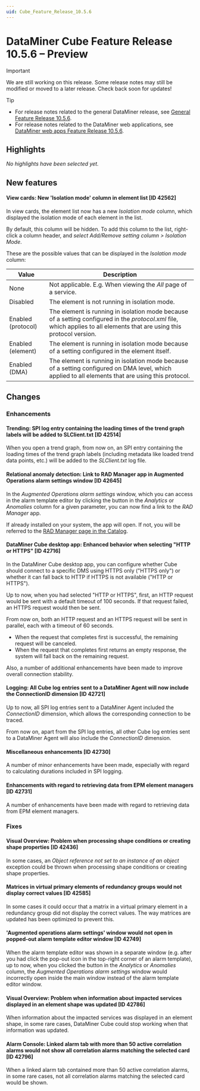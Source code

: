 ```yaml
---
uid: Cube_Feature_Release_10.5.6
---
```


# DataMiner Cube Feature Release 10.5.6 – Preview

> [!IMPORTANT]
> We are still working on this release. Some release notes may still be modified or moved to a later release. Check back soon for updates!

> [!TIP]
>
> - For release notes related to the general DataMiner release, see [General Feature Release 10.5.6](xref:General_Feature_Release_10.5.6).
> - For release notes related to the DataMiner web applications, see [DataMiner web apps Feature Release 10.5.6](xref:Web_apps_Feature_Release_10.5.6).

## Highlights

*No highlights have been selected yet.*

## New features

#### View cards: New 'Isolation mode' column in element list [ID 42562]

<!-- MR 10.4.0 [CU15] / 10.5.0 [CU3] - FR 10.5.6 -->

In view cards, the element list now has a new *Isolation mode* column, which displayed the isolation mode of each element in the list.

By default, this column will be hidden. To add this column to the list, right-click a column header, and *select Add/Remove setting column > Isolation Mode*.

These are the possible values that can be displayed in the *Isolation mode* column:

| Value | Description |
|-------|-------------|
| None               | Not applicable. E.g. When viewing the *All* page of a service. |
| Disabled           | The element is not running in isolation mode. |
| Enabled (protocol) | The element is running in isolation mode because of a setting configured in the *protocol.xml* file, which applies to all elements that are using this protocol version. |
| Enabled (element)  | The element is running in isolation mode because of a setting configured in the element itself. |
| Enabled (DMA)      | The element is running in isolation mode because of a setting configured on DMA level, which applied to all elements that are using this protocol. |

## Changes

### Enhancements

#### Trending: SPI log entry containing the loading times of the trend graph labels will be added to SLClient.txt [ID 42514]

<!-- MR 10.4.0 [CU15] / 10.5.0 [CU3] - FR 10.5.6 -->

When you open a trend graph, from now on, an SPI entry containing the loading times of the trend graph labels (including metadata like loaded trend data points, etc.) will be added to the *SLClient.txt* log file.

#### Relational anomaly detection: Link to RAD Manager app in Augmented Operations alarm settings window [ID 42645]

<!-- MR 10.4.0 [CU15] / 10.5.0 [CU3] - FR 10.5.6 -->

In the *Augmented Operations alarm settings* window, which you can access in the alarm template editor by clicking the button in the *Analytics* or *Anomalies* column for a given parameter, you can now find a link to the *RAD Manager* app.

If already installed on your system, the app will open. If not, you will be referred to the [RAD Manager page in the Catalog](https://catalog.dataminer.services/details/174b9848-43c8-470d-afc2-1b1722f05e74).

#### DataMiner Cube desktop app: Enhanced behavior when selecting "HTTP or HTTPS" [ID 42716]

<!-- MR 10.4.0 [CU15] / 10.5.0 [CU3] - FR 10.5.6 -->

In the DataMiner Cube desktop app, you can configure whether Cube should connect to a specific DMS using HTTPS only ("HTTPS only") or whether it can fall back to HTTP if HTTPS is not available ("HTTP or HTTPS").

Up to now, when you had selected "HTTP or HTTPS", first, an HTTP request would be sent with a default timeout of 100 seconds. If that request failed, an HTTPS request would then be sent.

From now on, both an HTTP request and an HTTPS request will be sent in parallel, each with a timeout of 60 seconds.

- When the request that completes first is successful, the remaining request will be canceled.
- When the request that completes first returns an empty response, the system will fall back on the remaining request.

Also, a number of additional enhancements have been made to improve overall connection stability.

#### Logging: All Cube log entries sent to a DataMiner Agent will now include the ConnectionID dimension [ID 42721]

<!-- MR 10.4.0 [CU15] / 10.5.0 [CU3] - FR 10.5.6 -->

Up to now, all SPI log entries sent to a DataMiner Agent included the *ConnectionID* dimension, which allows the corresponding connection to be traced.

From now on, apart from the SPI log entries, all other Cube log entries sent to a DataMiner Agent will also include the *ConnectionID* dimension.

#### Miscellaneous enhancements [ID 42730]

<!-- MR 10.4.0 [CU15] / 10.5.0 [CU3] - FR 10.5.6 -->

A number of minor enhancements have been made, especially with regard to calculating durations included in SPI logging.

#### Enhancements with regard to retrieving data from EPM element managers [ID 42731]

<!-- MR 10.4.0 [CU15] / 10.5.0 [CU3] - FR 10.5.6 -->

A number of enhancements have been made with regard to retrieving data from EPM element managers.

### Fixes

#### Visual Overview: Problem when processing shape conditions or creating shape properties [ID 42436]

<!-- MR 10.4.0 [CU15] / 10.5.0 [CU3] - FR 10.5.6 -->

In some cases, an *Object reference not set to an instance of an object* exception could be thrown when processing shape conditions or creating shape properties.

#### Matrices in virtual primary elements of redundancy groups would not display correct values [ID 42585]

<!-- MR 10.4.0 [CU15] / 10.5.0 [CU3] - FR 10.5.6 -->

In some cases it could occur that a matrix in a virtual primary element in a redundancy group did not display the correct values. The way matrices are updated has been optimized to prevent this.

#### 'Augmented operations alarm settings' window would not open in popped-out alarm template editor window [ID 42749]

<!-- MR 10.4.0 [CU15] / 10.5.0 [CU3] - FR 10.5.6 -->

When the alarm template editor was shown in a separate window (e.g. after you had click the pop-out icon in the top-right corner of an alarm template), up to now, when you clicked the button in the *Analytics* or *Anomalies* column, the *Augmented Operations alarm settings* window would incorrectly open inside the main window instead of the alarm template editor window.

#### Visual Overview: Problem when information about impacted services displayed in an element shape was updated [ID 42786]

<!-- MR 10.4.0 [CU15] / 10.5.0 [CU3] - FR 10.5.6 -->

When information about the impacted services was displayed in an element shape, in some rare cases, DataMiner Cube could stop working when that information was updated.

#### Alarm Console: Linked alarm tab with more than 50 active correlation alarms would not show all correlation alarms matching the selected card [ID 42796]

<!-- MR 10.4.0 [CU15] / 10.5.0 [CU3] - FR 10.5.6 -->

When a linked alarm tab contained more than 50 active correlation alarms, in some rare cases, not all correlation alarms matching the selected card would be shown.
